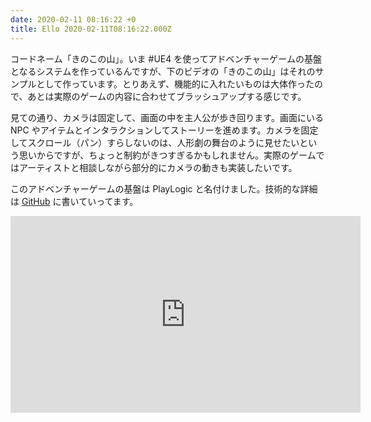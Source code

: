 ```yaml
---
date: 2020-02-11 08:16:22 +0
title: Ello 2020-02-11T08:16:22.000Z
---
```

コードネーム「きのこの山」。いま #UE4 を使ってアドベンチャーゲームの基盤となるシステムを作っているんですが、下のビデオの「きのこの山」はそれのサンプルとして作っています。とりあえず、機能的に入れたいものは大体作ったので、あとは実際のゲームの内容に合わせてブラッシュアップする感じです。

見ての通り、カメラは固定して、画面の中を主人公が歩き回ります。画面にいる NPC やアイテムとインタラクションしてストーリーを進めます。カメラを固定してスクロール（パン）すらしないのは、人形劇の舞台のように見せたいという思いからですが、ちょっと制約がきつすぎるかもしれません。実際のゲームではアーティストと相談しながら部分的にカメラの動きも実装したいです。

このアドベンチャーゲームの基盤は PlayLogic と名付けました。技術的な詳細は [GitHub](https://github.com/torus/seaknot-web/blob/master/docs/playlogic-ja.md) に書いていってます。

<iframe width="560" height="315" src="https://www.youtube.com/embed/qVZNT1F0zE4" title="YouTube video player" frameborder="0" allow="accelerometer; autoplay; clipboard-write; encrypted-media; gyroscope; picture-in-picture" allowfullscreen></iframe>

